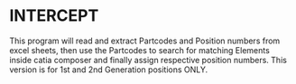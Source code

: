 # INTERCEPT 
This program will read and extract Partcodes and Position numbers from excel sheets, then use the Partcodes to search for matching Elements inside catia composer and finally assign respective position numbers. 
This version is for 1st and 2nd Generation positions ONLY. 
